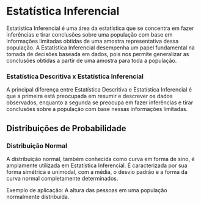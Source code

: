 # Estatística Inferencial 
<span> Estatística Inferencial é uma área da estatística que se concentra em fazer inferências e tirar conclusões sobre uma população 
com base em informações limitadas obtidas de uma amostra representativa dessa população. A Estatística Inferencial desempenha um papel fundamental na tomada de decisões baseada em dados, pois nos permite generalizar as conclusões obtidas a partir de uma amostra para toda a população.</span>

### Estatística Descritiva x Estatística Inferencial
<p>A principal diferença entre Estatística Descritiva e Estatística Inferencial é que a primeira está preocupada em resumir e descrever os dados observados, enquanto a segunda se preocupa em fazer inferências e tirar conclusões sobre a população com base nessas informações limitadas.</p>

## Distribuições de Probabilidade
### Distribuição Normal
A distribuição normal, também conhecida como curva em forma de sino, é amplamente utilizada em Estatística Inferencial. É caracterizada por sua forma simétrica e unimodal, com a média, o desvio padrão e a forma da curva normal completamente determinados.

Exemplo de aplicação: A altura das pessoas em uma população normalmente distribuída.
